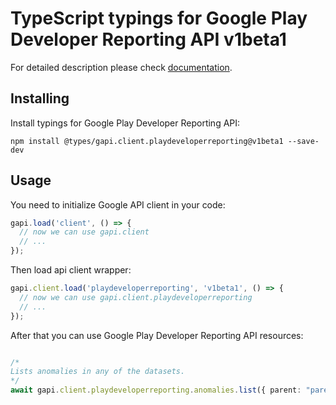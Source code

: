 # TypeScript typings for Google Play Developer Reporting API v1beta1


For detailed description please check [documentation](https://developers.google.com/play/developer/reporting).

## Installing

Install typings for Google Play Developer Reporting API:

```
npm install @types/gapi.client.playdeveloperreporting@v1beta1 --save-dev
```

## Usage

You need to initialize Google API client in your code:

```typescript
gapi.load('client', () => {
  // now we can use gapi.client
  // ...
});
```

Then load api client wrapper:

```typescript
gapi.client.load('playdeveloperreporting', 'v1beta1', () => {
  // now we can use gapi.client.playdeveloperreporting
  // ...
});
```



After that you can use Google Play Developer Reporting API resources:

```typescript

/*
Lists anomalies in any of the datasets.
*/
await gapi.client.playdeveloperreporting.anomalies.list({ parent: "parent",  });
```
